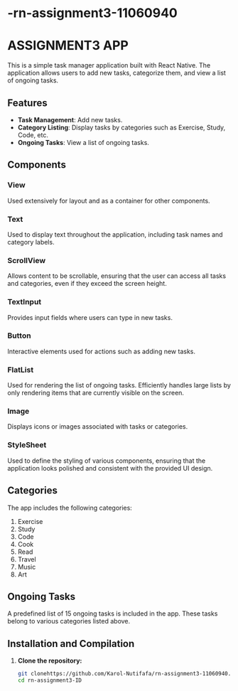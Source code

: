 # -rn-assignment3-11060940

# ASSIGNMENT3 APP 

This is a simple task manager application built with React Native. The application allows users to add new tasks, categorize them, and view a list of ongoing tasks.

## Features

- **Task Management**: Add new tasks.
- **Category Listing**: Display tasks by categories such as Exercise, Study, Code, etc.
- **Ongoing Tasks**: View a list of ongoing tasks.

## Components

### View

Used extensively for layout and as a container for other components.

### Text

Used to display text throughout the application, including task names and category labels.

### ScrollView

Allows content to be scrollable, ensuring that the user can access all tasks and categories, even if they exceed the screen height.

### TextInput

Provides input fields where users can type in new tasks.

### Button

Interactive elements used for actions such as adding new tasks.

### FlatList

Used for rendering the list of ongoing tasks. Efficiently handles large lists by only rendering items that are currently visible on the screen.

### Image

Displays icons or images associated with tasks or categories.

### StyleSheet

Used to define the styling of various components, ensuring that the application looks polished and consistent with the provided UI design.

## Categories

The app includes the following categories:
1. Exercise
2. Study
3. Code
4. Cook
5. Read
6. Travel
7. Music
8. Art

## Ongoing Tasks

A predefined list of 15 ongoing tasks is included in the app. These tasks belong to various categories listed above.

## Installation and Compilation

1. **Clone the repository:**
   ```bash
   git clonehttps://github.com/Karol-Nutifafa/rn-assignment3-11060940.git
   cd rn-assignment3-ID
